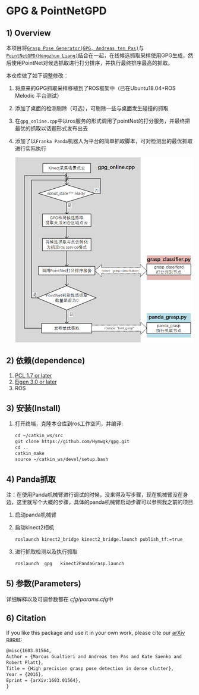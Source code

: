 # GPG & PointNetGPD

## 1) Overview

本项目将[`Grasp Pose Generator(GPG, Andreas ten Pas)`](https://github.com/atenpas/gpg)与[`PointNetGPD(Hongzhuo Liang)`](https://github.com/lianghongzhuo/PointNetGPD)结合在一起，在线候选抓取采样使用GPG生成，然后使用PointNet对候选抓取进行打分排序，并执行最终排序最高的抓取。

本仓库做了如下调整修改：

1. 将原来的GPG抓取采样移植到了ROS框架中（已在Ubuntu18.04+ROS Melodic 平台测试）

2. 添加了桌面的检测剔除（可选），可剔除一些与桌面发生碰撞的抓取

3. 在`gpg_online.cpp`中以ros服务的形式调用了pointNet的打分服务，并最终把最优的抓取以话题形式发布出去

4. 添加了以`Franka Panda`机器人为平台的简单抓取脚本，可对检测出的最优抓取进行实际执行

   <img src="README.assets/image-20220408115322616.png" alt="image-20220408115322616" style="zoom: 80%;" />


## 2) 依赖(dependence)

1. [PCL 1.7 or later](http://pointclouds.org/)
2. [Eigen 3.0 or later](https://eigen.tuxfamily.org)
3. ROS 


## 3) 安装(Install)

1. 打开终端，克隆本仓库到ros工作空间，并编译:

   ```
   cd ~/catkin_ws/src
   git clone https://github.com/Hymwgk/gpg.git
   cd ..
   catkin_make
   source ~/catkin_ws/devel/setup.bash
   ```


## 4) Panda抓取

注：在使用Panda机械臂进行调试的时候，没来得及写步骤，现在机械臂没在身边，这里就写个大概的步骤，具体的panda机械臂启动步骤可以参照我之前的项目

1. 启动panda机械臂

2. 启动kinect2相机

   ```bash
   roslaunch kinect2_bridge kinect2_bridge.launch publish_tf:=true
   ```

3. 进行抓取检测以及执行抓取

   ```bash
   roslaunch  gpg   kinect2PandaGrasp.launch
   ```

   


## 5) 参数(Parameters)

详细解释以及可调参数都在 *cfg/params.cfg*中




## 6) Citation

If you like this package and use it in your own work, please cite our [arXiv paper](http://arxiv.org/abs/1603.01564):

```
@misc{1603.01564,
Author = {Marcus Gualtieri and Andreas ten Pas and Kate Saenko and Robert Platt},
Title = {High precision grasp pose detection in dense clutter},
Year = {2016},
Eprint = {arXiv:1603.01564},
} 
```
